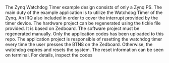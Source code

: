 The Zynq Watchdog Timer example design consists of only a Zynq PS.
The main duty of the example application is to utilize the Watchdog Timer of the Zynq. An IRQ also included in order to cover the interrupt provided by the timer device.
The hardware project can be regenerated using the tickle file provided. It is based on Zedboard.
The software project must be regenerated manually. Only the application codes has been uploaded to this repo.
The application project is responsible of resetting the watchdog timer every time the user presses the BTN8 on the Zedboard. Otherwise, the watchdog expires and resets the system. The reset information can be seen on terminal. For details, inspect the codes
